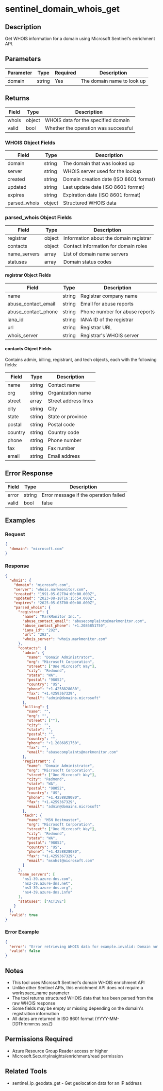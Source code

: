 # sentinel_domain_whois_get

## Description
Get WHOIS information for a domain using Microsoft Sentinel's enrichment API.

## Parameters

| Parameter | Type   | Required | Description                     |
|-----------|--------|----------|---------------------------------|
| domain    | string | Yes      | The domain name to look up      |

## Returns

| Field   | Type   | Description                                |
|---------|--------|--------------------------------------------|
| whois   | object | WHOIS data for the specified domain        |
| valid   | bool   | Whether the operation was successful       |

### WHOIS Object Fields

| Field       | Type   | Description                                       |
|-------------|--------|---------------------------------------------------|
| domain      | string | The domain that was looked up                     |
| server      | string | WHOIS server used for the lookup                  |
| created     | string | Domain creation date (ISO 8601 format)            |
| updated     | string | Last update date (ISO 8601 format)                |
| expires     | string | Expiration date (ISO 8601 format)                 |
| parsed_whois| object | Structured WHOIS data                             |

### parsed_whois Object Fields

| Field       | Type   | Description                                       |
|-------------|--------|---------------------------------------------------|
| registrar   | object | Information about the domain registrar            |
| contacts    | object | Contact information for domain roles              |
| name_servers| array  | List of domain name servers                       |
| statuses    | array  | Domain status codes                               |

#### registrar Object Fields

| Field              | Type   | Description                                       |
|--------------------|--------|---------------------------------------------------|
| name               | string | Registrar company name                            |
| abuse_contact_email| string | Email for abuse reports                           |
| abuse_contact_phone| string | Phone number for abuse reports                    |
| iana_id            | string | IANA ID of the registrar                          |
| url                | string | Registrar URL                                     |
| whois_server       | string | Registrar's WHOIS server                          |

#### contacts Object Fields
Contains admin, billing, registrant, and tech objects, each with the following fields:

| Field       | Type   | Description                                       |
|-------------|--------|---------------------------------------------------|
| name        | string | Contact name                                      |
| org         | string | Organization name                                 |
| street      | array  | Street address lines                              |
| city        | string | City                                              |
| state       | string | State or province                                 |
| postal      | string | Postal code                                       |
| country     | string | Country code                                      |
| phone       | string | Phone number                                      |
| fax         | string | Fax number                                        |
| email       | string | Email address                                     |

## Error Response

| Field   | Type   | Description                                |
|---------|--------|--------------------------------------------|
| error   | string | Error message if the operation failed      |
| valid   | bool   | false                                      |

## Examples

### Request
```json
{
  "domain": "microsoft.com"
}
```

### Response
```json
{
  "whois": {
    "domain": "microsoft.com",
    "server": "whois.markmonitor.com",
    "created": "1991-05-02T04:00:00.000Z",
    "updated": "2023-08-18T16:15:54.000Z",
    "expires": "2025-05-03T00:00:00.000Z",
    "parsed_whois": {
      "registrar": {
        "name": "MarkMonitor Inc.",
        "abuse_contact_email": "abusecomplaints@markmonitor.com",
        "abuse_contact_phone": "+1.2086851750",
        "iana_id": "292",
        "url": "292",
        "whois_server": "whois.markmonitor.com"
      },
      "contacts": {
        "admin": {
          "name": "Domain Administrator",
          "org": "Microsoft Corporation",
          "street": ["One Microsoft Way"],
          "city": "Redmond",
          "state": "WA",
          "postal": "98052",
          "country": "US",
          "phone": "+1.4258828080",
          "fax": "+1.4259367329",
          "email": "admin@domains.microsoft"
        },
        "billing": {
          "name": "",
          "org": "",
          "street": [""],
          "city": "",
          "state": "",
          "postal": "",
          "country": "",
          "phone": "+1.2086851750",
          "fax": "",
          "email": "abusecomplaints@markmonitor.com"
        },
        "registrant": {
          "name": "Domain Administrator",
          "org": "Microsoft Corporation",
          "street": ["One Microsoft Way"],
          "city": "Redmond",
          "state": "WA",
          "postal": "98052",
          "country": "US",
          "phone": "+1.4258828080",
          "fax": "+1.4259367329",
          "email": "admin@domains.microsoft"
        },
        "tech": {
          "name": "MSN Hostmaster",
          "org": "Microsoft Corporation",
          "street": ["One Microsoft Way"],
          "city": "Redmond",
          "state": "WA",
          "postal": "98052",
          "country": "US",
          "phone": "+1.4258828080",
          "fax": "+1.4259367329",
          "email": "msnhst@microsoft.com"
        }
      },
      "name_servers": [
        "ns1-39.azure-dns.com",
        "ns2-39.azure-dns.net",
        "ns3-39.azure-dns.org",
        "ns4-39.azure-dns.info"
      ],
      "statuses": ["ACTIVE"]
    }
  },
  "valid": true
}
```

### Error Example
```json
{
  "error": "Error retrieving WHOIS data for example.invalid: Domain not found",
  "valid": false
}
```

## Notes
- This tool uses Microsoft Sentinel's domain WHOIS enrichment API
- Unlike other Sentinel APIs, this enrichment API does not require a workspace_name parameter
- The tool returns structured WHOIS data that has been parsed from the raw WHOIS response
- Some fields may be empty or missing depending on the domain's registration information
- All dates are returned in ISO 8601 format (YYYY-MM-DDThh:mm:ss.sssZ)

## Permissions Required
- Azure Resource Group Reader access or higher
- Microsoft.SecurityInsights/enrichment/read permission

## Related Tools
- sentinel_ip_geodata_get - Get geolocation data for an IP address
